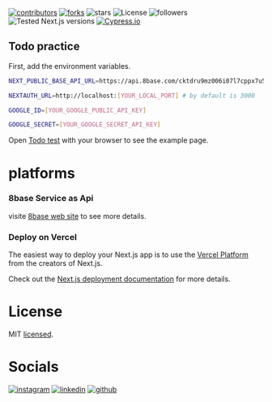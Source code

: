 [![contributors](https://img.shields.io/github/contributors/josejmv/todo-test)](https://github.com/josejmv/todo-test/graphs/contributors) [![forks](https://img.shields.io/github/forks/josejmv/todo-test)](https://github.com/josejmv/todo-test/fork) ![stars](https://img.shields.io/github/stars/josejmv/todo-test) ![License](https://img.shields.io/github/license/josejmv/todo-test) ![followers](https://img.shields.io/github/followers/josejmv.svg?style=social&label=JoseJMV&maxAge=2592000) ![Tested Next.js versions](https://img.shields.io/badge/tested%20next.js%20versions-11.x-blue) [![Cypress.io](https://img.shields.io/badge/tested%20with-Cypress-04C38E.svg)](https://www.cypress.io/)

## Todo practice

First, add the environment variables.

```bash
NEXT_PUBLIC_BASE_API_URL=https://api.8base.com/cktdru9mz006i07l7cppx7u5h

NEXTAUTH_URL=http://localhost:[YOUR_LOCAL_PORT] # by default is 3000

GOOGLE_ID=[YOUR_GOOGLE_PUBLIC_API_KEY]

GOOGLE_SECRET=[YOUR_GOOGLE_SECRET_API_KEY]
```

Open [Todo test](https://todo-test-nine.vercel.app/) with your browser to see the example page.

# platforms

### 8base Service as Api

visite [8base web site](https://www.8base.com/) to see more details.

### Deploy on Vercel

The easiest way to deploy your Next.js app is to use the [Vercel Platform](https://vercel.com/new?utm_medium=default-template&filter=next.js&utm_source=create-next-app&utm_campaign=create-next-app-readme) from the creators of Next.js.

Check out the [Next.js deployment documentation](https://nextjs.org/docs/deployment) for more details.

# License

MIT [licensed](LICENSE).

# Socials

[![instagram](https://img.shields.io/badge/Instagram-E4405F?style=for-the-badge&logo=instagram&logoColor=white)](https://instagram.com/josemvasquezv) [![linkedin](https://img.shields.io/badge/LinkedIn-0077B5?style=for-the-badge&logo=linkedin&logoColor=white)](https://linkedin.com/in/josejmv) [![github](https://img.shields.io/badge/GitHub-100000?style=for-the-badge&logo=github&logoColor=white)](https://github.com/josejmv)
